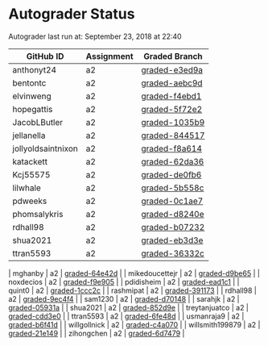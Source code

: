 # Autograder Status
Autograder last run at: September 23, 2018 at 22:40

| GitHub ID | Assignment | Graded Branch |
|-----------|------------|---------------|
| anthonyt24 | a2 | [graded-e3ed9a](https://github.com/Fall2018COMP401-001/a2-anthonyt24/tree/graded-e3ed9a) | 
| bentontc | a2 | [graded-aebc9d](https://github.com/Fall2018COMP401-001/a2-bentontc/tree/graded-aebc9d) | 
| elvinweng | a2 | [graded-f4ebd1](https://github.com/Fall2018COMP401-001/a2-elvinweng/tree/graded-f4ebd1) | 
| hopegattis | a2 | [graded-5f72e2](https://github.com/Fall2018COMP401-001/a2-hopegattis/tree/graded-5f72e2) | 
| JacobLButler | a2 | [graded-1035b9](https://github.com/Fall2018COMP401-001/a2-JacobLButler/tree/graded-1035b9) | 
| jellanella | a2 | [graded-844517](https://github.com/Fall2018COMP401-001/a2-jellanella/tree/graded-844517) | 
| jollyoldsaintnixon | a2 | [graded-f8a614](https://github.com/Fall2018COMP401-001/a2-jollyoldsaintnixon/tree/graded-f8a614) | 
| katackett | a2 | [graded-62da36](https://github.com/Fall2018COMP401-001/a2-katackett/tree/graded-62da36) | 
| Kcj55575 | a2 | [graded-de0fb6](https://github.com/Fall2018COMP401-001/a2-Kcj55575/tree/graded-de0fb6) | 
| lilwhale | a2 | [graded-5b558c](https://github.com/Fall2018COMP401-001/a2-lilwhale/tree/graded-5b558c) | 
| pdweeks | a2 | [graded-0c1ae7](https://github.com/Fall2018COMP401-001/a2-pdweeks/tree/graded-0c1ae7) | 
| phomsalykris | a2 | [graded-d8240e](https://github.com/Fall2018COMP401-001/a2-phomsalykris/tree/graded-d8240e) | 
| rdhall98 | a2 | [graded-b07232](https://github.com/Fall2018COMP401-001/a2-rdhall98/tree/graded-b07232) | 
| shua2021 | a2 | [graded-eb3d3e](https://github.com/Fall2018COMP401-001/a2-shua2021/tree/graded-eb3d3e) | 
| ttran5593 | a2 | [graded-36332c](https://github.com/Fall2018COMP401-001/a2-ttran5593/tree/graded-36332c) | 
 
| mghanby | a2 | [graded-64e42d](https://github.com/Fall2018COMP401-001/a2-mghanby/tree/graded-64e42d) | 
| mikedoucettejr | a2 | [graded-d9be65](https://github.com/Fall2018COMP401-001/a2-mikedoucettejr/tree/graded-d9be65) | 
| noxdecios | a2 | [graded-f9e905](https://github.com/Fall2018COMP401-001/a2-noxdecios/tree/graded-f9e905) | 
| pdidisheim | a2 | [graded-ead1c1](https://github.com/Fall2018COMP401-001/a2-pdidisheim/tree/graded-ead1c1) | 
| quint0 | a2 | [graded-1ccc2c](https://github.com/Fall2018COMP401-001/a2-quint0/tree/graded-1ccc2c) | 
| rashmipat | a2 | [graded-391173](https://github.com/Fall2018COMP401-001/a2-rashmipat/tree/graded-391173) | 
| rdhall98 | a2 | [graded-9ec4f4](https://github.com/Fall2018COMP401-001/a2-rdhall98/tree/graded-9ec4f4) | 
| sam1230 | a2 | [graded-d70148](https://github.com/Fall2018COMP401-001/a2-sam1230/tree/graded-d70148) | 
| sarahjk | a2 | [graded-05931a](https://github.com/Fall2018COMP401-001/a2-sarahjk/tree/graded-05931a) | 
| shua2021 | a2 | [graded-852d9e](https://github.com/Fall2018COMP401-001/a2-shua2021/tree/graded-852d9e) | 
| treytanjuatco | a2 | [graded-cdd3e0](https://github.com/Fall2018COMP401-001/a2-treytanjuatco/tree/graded-cdd3e0) | 
| ttran5593 | a2 | [graded-6fe48d](https://github.com/Fall2018COMP401-001/a2-ttran5593/tree/graded-6fe48d) | 
| usmanraja9 | a2 | [graded-b6f41d](https://github.com/Fall2018COMP401-001/a2-usmanraja9/tree/graded-b6f41d) | 
| willgollnick | a2 | [graded-c4a070](https://github.com/Fall2018COMP401-001/a2-willgollnick/tree/graded-c4a070) | 
| willsmith199879 | a2 | [graded-21e149](https://github.com/Fall2018COMP401-001/a2-willsmith199879/tree/graded-21e149) | 
| zihongchen | a2 | [graded-6d7479](https://github.com/Fall2018COMP401-001/a2-zihongchen/tree/graded-6d7479) | 
